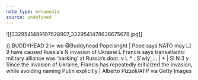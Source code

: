 ```yaml
---
note_type: metamedia
source: undefined
---
```

![[3329541489107528907_3329541478638675678.jpg]]

)} BUDDYHEAD 2 i= wo @Buddyhead Popeisright | Pope says NATO may L] 9 have caused Russia’s N invasion of Ukraine L Francis says transatlantic military alliance was ‘barking’ at Russia’s door. v L * ; S'wly',:.. | * | Sl N 3 y Since the invasion of Ukraine, Francis has repeatedly criticized the invasion, while avoiding naming Putin explicitly | Alberto Pizzoli/AFP via Getty Images
